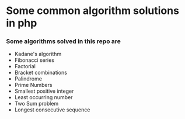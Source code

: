 # Some common algorithm solutions in php
### Some algorithms solved in this repo are 
- Kadane's algorithm
- Fibonacci series 
- Factorial
- Bracket combinations
- Palindrome
- Prime Numbers
- Smallest positive integer
- Least occurring number
- Two Sum problem
- Longest consecutive sequence
